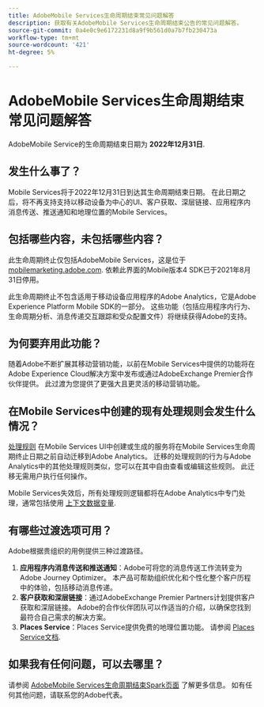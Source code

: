 ```yaml
---
title: AdobeMobile Services生命周期结束常见问题解答
description: 获取有关AdobeMobile Services生命周期结束公告的常见问题解答。
source-git-commit: 0a4e0c9e6172231d8a9f9b561d0a7b7fb230473a
workflow-type: tm+mt
source-wordcount: '421'
ht-degree: 5%

---
```


# AdobeMobile Services生命周期结束常见问题解答

AdobeMobile Service的生命周期结束日期为 **2022年12月31日**.

## 发生什么事了？

Mobile Services将于2022年12月31日到达其生命周期结束日期。 在此日期之后，将不再支持支持以移动设备为中心的UI、客户获取、深层链接、应用程序内消息传送、推送通知和地理位置的Mobile Services。

## 包括哪些内容，未包括哪些内容？

此生命周期终止仅包括AdobeMobile Services，这是位于 [mobilemarketing.adobe.com](https://mobilemarketing.adobe.com). 依赖此界面的Mobile版本4 SDK已于2021年8月31日停用。

此生命周期终止不包含适用于移动设备应用程序的Adobe Analytics，它是Adobe Experience Platform Mobile SDK的一部分。 这些功能（包括应用程序内行为、生命周期分析、消息传递交互跟踪和受众配置文件）将继续获得Adobe的支持。

## 为何要弃用此功能？

随着Adobe不断扩展其移动营销功能，以前在Mobile Services中提供的功能将在Adobe Experience Cloud解决方案中发布或通过AdobeExchange Premier合作伙伴提供。 此过渡为您提供了更强大且更灵活的移动营销功能。

## 在Mobile Services中创建的现有处理规则会发生什么情况？

[处理规则](https://experienceleague.adobe.com/docs/analytics/admin/admin-tools/processing-rules/processing-rules.html?lang=zh-Hans) 在Mobile Services UI中创建或生成的服务将在Mobile Services生命周期终止日期之前自动迁移到Adobe Analytics。 迁移的处理规则的行为与Adobe Analytics中的其他处理规则类似，您可以在其中自由查看或编辑这些规则。 此迁移无需用户执行任何操作。

Mobile Services失效后，所有处理规则逻辑都将在Adobe Analytics中专门处理，通常包括使用 [上下文数据变量](https://experienceleague.adobe.com/docs/analytics/implementation/vars/page-vars/contextdata.html?lang=zh-Hans).

## 有哪些过渡选项可用？

Adobe根据贵组织的用例提供三种过渡路径。

1. **应用程序内消息传送和推送通知**：Adobe可将您的消息传送工作流转变为Adobe Journey Optimizer。 本产品可帮助组织优化和个性化整个客户历程中的体验，包括移动消息传递。
1. **客户获取和深层链接**：通过AdobeExchange Premier Partners计划提供客户获取和深层链接。 Adobe的合作伙伴团队可以作适当的介绍，以确保您找到最符合自己需求的解决方案。
1. **Places Service**：Places Service提供免费的地理位置功能。 请参阅 [Places Service文档](https://experienceleague.adobe.com/docs/places/using/home.html?lang=zh-Hans).

## 如果我有任何问题，可以去哪里？

请参阅 [AdobeMobile Services生命周期结束Spark页面](https://spark.adobe.com/page/C6D30y09zaRpD/) 了解更多信息。 如有任何其他问题，请联系您的Adobe代表。
